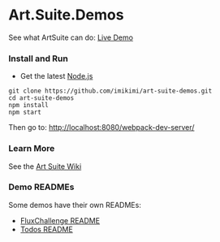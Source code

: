 # Art.Suite.Demos

See what ArtSuite can do: [Live Demo](http://imikimi.github.io/art-suite-demos/)

### Install and Run

* Get the latest [Node.js](https://nodejs.org/)

```
git clone https://github.com/imikimi/art-suite-demos.git
cd art-suite-demos
npm install
npm start
```

Then go to: [http://localhost:8080/webpack-dev-server/](http://localhost:8080/webpack-dev-server/)

### Learn More

See the [Art Suite Wiki](https://github.com/imikimi/art-suite/wiki)

### Demo READMEs

Some demos have their own READMEs:

* [FluxChallenge README](source/Art/Suite/Demos/FluxChallenge)
* [Todos README](source/Art/Suite/Demos/Todos)